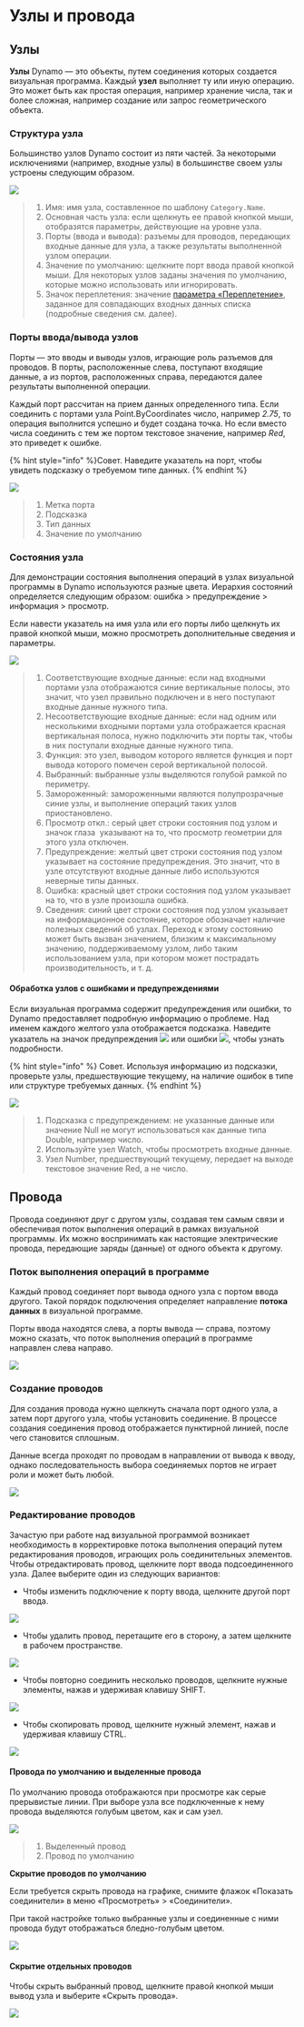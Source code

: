 # Узлы и провода

## Узлы

**Узлы** Dynamo — это объекты, путем соединения которых создается визуальная программа. Каждый **узел** выполняет ту или иную операцию. Это может быть как простая операция, например хранение числа, так и более сложная, например создание или запрос геометрического объекта.

### Структура узла

Большинство узлов Dynamo состоит из пяти частей. За некоторыми исключениями (например, входные узлы) в большинстве своем узлы устроены следующим образом.

![](<images/nodes and wires - nodes anatomy.jpg>)

> 1. Имя: имя узла, составленное по шаблону `Category.Name`.
> 2. Основная часть узла: если щелкнуть ее правой кнопкой мыши, отобразятся параметры, действующие на уровне узла.
> 3. Порты (ввода и вывода): разъемы для проводов, передающих входные данные для узла, а также результаты выполненной узлом операции.
> 4. Значение по умолчанию: щелкните порт ввода правой кнопкой мыши. Для некоторых узлов заданы значения по умолчанию, которые можно использовать или игнорировать.
> 5. Значок переплетения: значение [параметра «Переплетение»](../5\_essential\_nodes\_and\_concepts/5-4\_designing-with-lists/1-whats-a-list.md#lacing), заданное для совпадающих входных данных списка (подробные сведения см. далее).

### Порты ввода/вывода узлов

Порты — это вводы и выводы узлов, играющие роль разъемов для проводов. В порты, расположенные слева, поступают входящие данные, а из портов, расположенных справа, передаются далее результаты выполненной операции.

Каждый порт рассчитан на прием данных определенного типа. Если соединить с портами узла Point.ByCoordinates число, например _2.75_, то операция выполнится успешно и будет создана точка. Но если вместо числа соединить с тем же портом текстовое значение, например _Red_, это приведет к ошибке.

{% hint style="info" %}Совет. Наведите указатель на порт, чтобы увидеть подсказку о требуемом типе данных. {% endhint %}

![](<images/nodes and wires - nodes input and tooltip.jpg>)

> 1. Метка порта
> 2. Подсказка
> 3. Тип данных
> 4. Значение по умолчанию

### Состояния узла

Для демонстрации состояния выполнения операций в узлах визуальной программы в Dynamo используются разные цвета. Иерархия состояний определяется следующим образом: ошибка > предупреждение > информация > просмотр.

Если навести указатель на имя узла или его порты либо щелкнуть их правой кнопкой мыши, можно просмотреть дополнительные сведения и параметры.

![](<../.gitbook/assets/nodes and wires - node states.png>)

> 1. Соответствующие входные данные: если над входными портами узла отображаются синие вертикальные полосы, это значит, что узел правильно подключен и в него поступают входные данные нужного типа.
> 2. Несоответствующие входные данные: если над одним или несколькими входными портами узла отображается красная вертикальная полоса, нужно подключить эти порты так, чтобы в них поступали входные данные нужного типа.
> 3. Функция: это узел, выводом которого является функция и порт вывода которого помечен серой вертикальной полосой.
> 4. Выбранный: выбранные узлы выделяются голубой рамкой по периметру.
> 5. Замороженный: замороженными являются полупрозрачные синие узлы, и выполнение операций таких узлов приостановлено.
> 6. Просмотр откл.: серый цвет строки состояния под узлом и значок глаза <img src="images/nodes and wires - preview off.jpg" alt="" data-size="line"> указывают на то, что просмотр геометрии для этого узла отключен.
> 7. Предупреждение: желтый цвет строки состояния под узлом указывает на состояние предупреждения. Это значит, что в узле отсутствуют входные данные либо используются неверные типы данных.
> 8. Ошибка: красный цвет строки состояния под узлом указывает на то, что в узле произошла ошибка.
> 9. Сведения: синий цвет строки состояния под узлом указывает на информационное состояние, которое обозначает наличие полезных сведений об узлах. Переход к этому состоянию может быть вызван значением, близким к максимальному значению, поддерживаемому узлом, либо таким использованием узла, при котором может пострадать производительность, и т. д.

#### Обработка узлов с ошибками и предупреждениями

Если визуальная программа содержит предупреждения или ошибки, то Dynamo предоставляет подробную информацию о проблеме. Над именем каждого желтого узла отображается подсказка. Наведите указатель на значок предупреждения ![](<images/nodes and wires - node warning icon.png>) или ошибки ![](<images/nodes and wires - node error icon.png>), чтобы узнать подробности.

{% hint style="info" %} Совет. Используя информацию из подсказки, проверьте узлы, предшествующие текущему, на наличие ошибок в типе или структуре требуемых данных. {% endhint %}

![](<images/nodes and wires - nodes with warning tooltip.jpg>)

> 1. Подсказка с предупреждением: не указанные данные или значение Null не могут использоваться как данные типа Double, например число.
> 2. Используйте узел Watch, чтобы просмотреть входные данные.
> 3. Узел Number, предшествующий текущему, передает на выходе текстовое значение Red, а не число.

## Провода

Провода соединяют друг с другом узлы, создавая тем самым связи и обеспечивая поток выполнения операций в рамках визуальной программы. Их можно воспринимать как настоящие электрические провода, передающие заряды (данные) от одного объекта к другому.

### Поток выполнения операций в программе <a href="#program-flow" id="program-flow"></a>

Каждый провод соединяет порт вывода одного узла с портом ввода другого. Такой порядок подключения определяет направление **потока данных** в визуальной программе.

Порты ввода находятся слева, а порты вывода — справа, поэтому можно сказать, что поток выполнения операций в программе направлен слева направо.

![](<images/nodes and wires - flow of data.jpg>)

### Создание проводов <a href="#creating-wires" id="creating-wires"></a>

Для создания провода нужно щелкнуть сначала порт одного узла, а затем порт другого узла, чтобы установить соединение. В процессе создания соединения провод отображается пунктирной линией, после чего становится сплошным.

Данные всегда проходят по проводам в направлении от вывода к вводу, однако последовательность выбора соединяемых портов не играет роли и может быть любой.

![](<images/nodes and wires - creating a wire.gif>)

### Редактирование проводов <a href="#editing-wires" id="editing-wires"></a>

Зачастую при работе над визуальной программой возникает необходимость в корректировке потока выполнения операций путем редактирования проводов, играющих роль соединительных элементов. Чтобы отредактировать провод, щелкните порт ввода подсоединенного узла. Далее выберите один из следующих вариантов:

* Чтобы изменить подключение к порту ввода, щелкните другой порт ввода.

![](<images/nodes and wires - edit wire change port (2).gif>)

* Чтобы удалить провод, перетащите его в сторону, а затем щелкните в рабочем пространстве.

![](<images/nodes and wires - edit wires remove.gif>)

* Чтобы повторно соединить несколько проводов, щелкните нужные элементы, нажав и удерживая клавишу SHIFT.

![](<images/nodes and wires - edit multi ports.gif>)

* Чтобы скопировать провод, щелкните нужный элемент, нажав и удерживая клавишу CTRL.

![](<images/nodes and wires - duplicate wire.gif>)

#### Провода по умолчанию и выделенные провода <a href="#wire-previews" id="wire-previews"></a>

По умолчанию провода отображаются при просмотре как серые прерывистые линии. При выборе узла все подключенные к нему провода выделяются голубым цветом, как и сам узел.

![](<images/nodes and wires - default vs highlighted wires.jpg>)

> 1. Выделенный провод
> 2. Провод по умолчанию

**Скрытие проводов по умолчанию**

Если требуется скрыть провода на графике, снимите флажок «Показать соединители» в меню «Просмотреть» > «Соединители».

При такой настройке только выбранные узлы и соединенные с ними провода будут отображаться бледно-голубым цветом.

![](<images/nodes and wires - hide wires setting (1).gif>)

#### Скрытие отдельных проводов

Чтобы скрыть выбранный провод, щелкните правой кнопкой мыши вывод узла и выберите «Скрыть провода».

![](<images/nodes and wires - hide selected wire.gif>)
